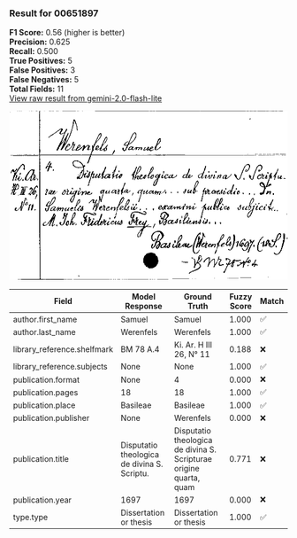 ### Result for 00651897
**F1 Score:** 0.56 (higher is better)<br>**Precision:** 0.625<br>**Recall:** 0.500<br>**True Positives:** 5<br>**False Positives:** 3<br>**False Negatives:** 5<br>**Total Fields:** 11<br>[View raw result from gemini-2.0-flash-lite](https://github.com/RISE-UNIBAS/humanities_data_benchmark/blob/main/results/2025-10-01/T0152/request_T0152_00651897.json)

<img src="https://github.com/RISE-UNIBAS/humanities_data_benchmark/blob/main/benchmarks/zettelkatalog/images/00651897.jpg?raw=true" alt="00651897" width="600px">

| Field | Model Response | Ground Truth | Fuzzy Score | Match |
|-------|----------------|--------------|-------------|-------|
| author.first_name | Samuel | Samuel | 1.000 | ✅ |
| author.last_name | Werenfels | Werenfels | 1.000 | ✅ |
| library_reference.shelfmark | BM 78 A.4 | Ki. Ar. H III 26, N° 11 | 0.188 | ❌ |
| library_reference.subjects | None | None | 1.000 | ✅ |
| publication.format | None | 4 | 0.000 | ❌ |
| publication.pages | 18 | 18 | 1.000 | ✅ |
| publication.place | Basileae | Basileae | 1.000 | ✅ |
| publication.publisher | None | Werenfels | 0.000 | ❌ |
| publication.title | Disputatio theologica de divina S. Scriptu. | Disputatio theologica de divina S. Scripturae origine quarta, quam | 0.771 | ❌ |
| publication.year | 1697 | 1697 | 0.000 | ❌ |
| type.type | Dissertation or thesis | Dissertation or thesis | 1.000 | ✅ |
